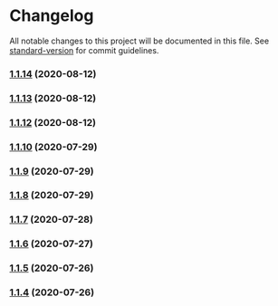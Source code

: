 # Changelog

All notable changes to this project will be documented in this file. See [standard-version](https://github.com/conventional-changelog/standard-version) for commit guidelines.

### [1.1.14](https://github.com/doniseferi/salahtimes/compare/v1.1.13...v1.1.14) (2020-08-12)

### [1.1.13](https://github.com/doniseferi/salahtimes/compare/v1.1.12...v1.1.13) (2020-08-12)

### [1.1.12](https://github.com/doniseferi/salahtimes/compare/v1.1.11...v1.1.12) (2020-08-12)

### [1.1.10](https://github.com/doniseferi/salahtimes/compare/v1.1.9...v1.1.10) (2020-07-29)

### [1.1.9](https://github.com/doniseferi/salahtimes/compare/v1.1.8...v1.1.9) (2020-07-29)

### [1.1.8](https://github.com/doniseferi/salahtimes/compare/v1.1.7...v1.1.8) (2020-07-29)

### [1.1.7](https://github.com/doniseferi/salahtimes/compare/v1.1.6...v1.1.7) (2020-07-28)

### [1.1.6](https://github.com/doniseferi/salahtimes/compare/v1.1.5...v1.1.6) (2020-07-27)

### [1.1.5](https://github.com/doniseferi/salahtimes/compare/v1.1.4...v1.1.5) (2020-07-26)

### [1.1.4](https://github.com/doniseferi/salahtimes/compare/v1.1.3...v1.1.4) (2020-07-26)
